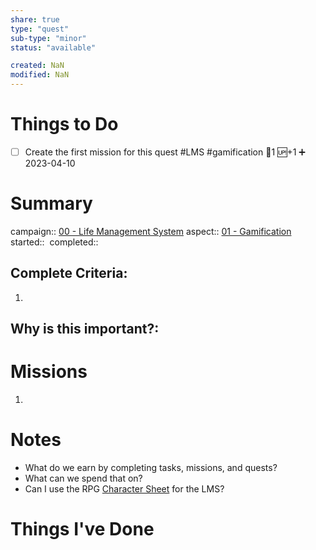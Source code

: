 ```yaml
---
share: true
type: "quest"
sub-type: "minor"
status: "available"

created: NaN 
modified: NaN
---
```

 
 
# Things to Do
- [ ] Create the first mission for this quest #LMS #gamification 🥄1 🆙+1 ➕ 2023-04-10
# Summary
campaign:: [00 - Life Management System](../00%20-%20Life%20Management%20System.md)
aspect:: [01 - Gamification](./01%20-%20Gamification.md)
started:: 
completed::
## Complete Criteria:
1. 

## Why is this important?:

# Missions
1.

# Notes
- What do we earn by completing tasks, missions, and quests?
- What can we spend that on?
- Can I use the RPG [Character Sheet](../../05%20-%20Learning%20%F0%9F%93%9C/00%20-%20Ludology%20%E2%99%9F/Character%20Sheet.md) for the LMS? 
# Things I've Done